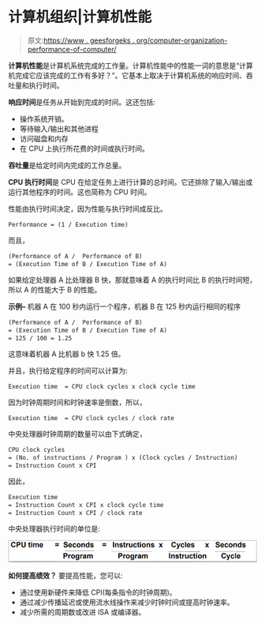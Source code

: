 # 计算机组织|计算机性能

> 原文:[https://www . geesforgeks . org/computer-organization-performance-of-computer/](https://www.geeksforgeeks.org/computer-organization-performance-of-computer/)

**计算机性能**是计算机系统完成的工作量。计算机性能中的性能一词的意思是“计算机完成它应该完成的工作有多好？”。它基本上取决于计算机系统的响应时间、吞吐量和执行时间。

**响应时间**是任务从开始到完成的时间。这还包括:

*   操作系统开销。
*   等待输入/输出和其他进程
*   访问磁盘和内存
*   在 CPU 上执行所花费的时间或执行时间。

**吞吐量**是给定时间内完成的工作总量。

**CPU 执行时间**是 CPU 在给定任务上进行计算的总时间。它还排除了输入/输出或运行其他程序的时间。这也简称为 CPU 时间。

性能由执行时间决定，因为性能与执行时间成反比。

```
Performance = (1 / Execution time) 
```

而且，

```
(Performance of A /  Performance of B) 
= (Execution Time of B / Execution Time of A) 
```

如果给定处理器 A 比处理器 B 快，那就意味着 A 的执行时间比 B 的执行时间短，所以 A 的性能大于 B 的性能。

**示例–**
机器 A 在 100 秒内运行一个程序，机器 B 在 125 秒内运行相同的程序

```
(Performance of A /  Performance of B) 
= (Execution Time of B / Execution Time of A) 
= 125 / 100 = 1.25 
```

这意味着机器 A 比机器 b 快 1.25 倍。

并且，执行给定程序的时间可以计算为:

```
Execution time  = CPU clock cycles x clock cycle time 
```

因为时钟周期时间和时钟速率是倒数，所以，

```
Execution time  = CPU clock cycles / clock rate 
```

中央处理器时钟周期的数量可以由下式确定，

```
CPU clock cycles 
= (No. of instructions / Program ) x (Clock cycles / Instruction) 
= Instruction Count x CPI 
```

因此，

```
Execution time 
= Instruction Count x CPI x clock cycle time
= Instruction Count x CPI / clock rate  
```

中央处理器执行时间的单位是:

![](img/0de8b920c32b3cba210cd261f454e34a.png)

**如何提高绩效？**
要提高性能，您可以:

*   通过使用新硬件来降低 CPI(每条指令的时钟周期)。
*   通过减少传播延迟或使用流水线操作来减少时钟时间或提高时钟速率。
*   减少所需的周期数或改进 ISA 或编译器。